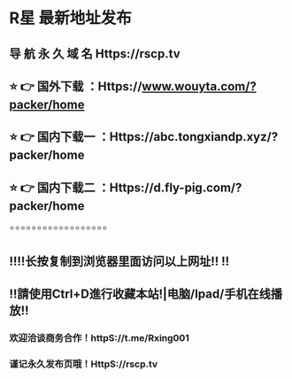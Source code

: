 # R星 最新地址发布 
## 导 航 永 久 域 名  Https://rscp.tv
## ⭐️ 👉 国外下载 ：Https://www.wouyta.com/?packer/home
## ⭐️ 👉 国内下载一 ：Https://abc.tongxiandp.xyz/?packer/home
## ⭐️ 👉 国内下载二 ：Https://d.fly-pig.com/?packer/home
⭐️⭐️⭐️⭐️⭐️⭐️⭐️⭐️⭐️⭐️⭐️⭐️⭐️⭐️⭐️⭐️⭐️⭐️
## ‼️‼️长按复制到浏览器里面访问以上网址‼️  ‼️
## ‼️請使用Ctrl+D進行收藏本站!|电脑/Ipad/手机在线播放‼️
### 欢迎洽谈商务合作！httpS://t.me/Rxing001
### 谨记永久发布页哦！HttpS://rscp.tv
